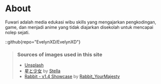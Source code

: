 # About
Fuwari adalah media edukasi wibu skills yang mengajarkan pengkodingan, game, dan menjadi anime yang tidak diajarkan disekolah untuk mencapai nolep sejati.

::github{repo="EvelynXD/EvelynXD"}

> ### Sources of images used in this site
> - [Unsplash](https://unsplash.com/)
> - [星と少女](https://www.pixiv.net/artworks/108916539) by [Stella](https://www.pixiv.net/users/93273965)
> - [Rabbit - v1.4 Showcase](https://civitai.com/posts/586908) by [Rabbit_YourMajesty](https://civitai.com/user/Rabbit_YourMajesty)